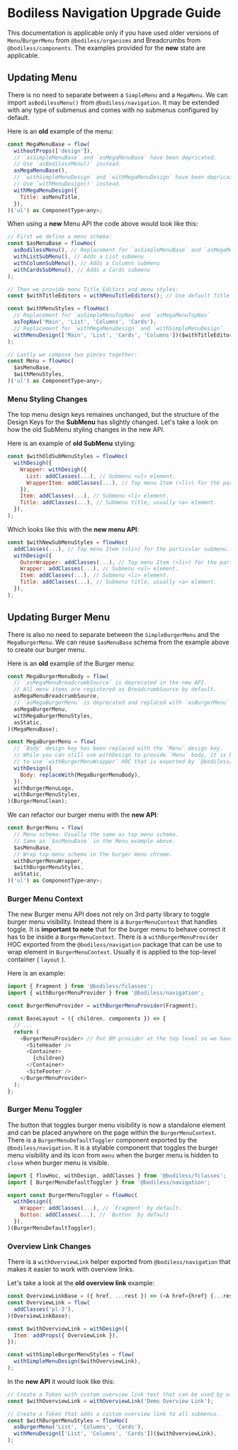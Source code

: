# Bodiless Navigation Upgrade Guide

This documentation is applicable only if you have used older versions of `Menu`/`BurgerMenu` from
`@bodiless/organisms` and Breadcrumbs from `@bodiless/components`. The examples provided for the
**new** state are applicable.

## Updating Menu

There is no need to separate between a `SimpleMenu` and a `MegaMenu`. We can import `asBodilessMenu()` from `@bodiless/navigation`. It may be extended with any type of submenus and comes with no submenus configured by default.

Here is an **old** example of the menu:
```js
const MegaMenuBase = flow(
  withoutProps(['design']),
  // `asSimpleMenuBase` and `asMegaMenuBase` have been depricated.
  // Use `asBodilessMenu()` instead.
  asMegaMenuBase(),
  // `withSimpleMenuDesign` and `withMegaMenuDesign` have been depricated.
  // Use `withMenuDesign()` instead.
  withMegaMenuDesign({
    Title: asMenuTitle,
  }),
)('ul') as ComponentType<any>;
```

When using a **new** Menu API the code above would look like this:
```js
// First we define a menu schema:
const $asMenuBase = flowHoc(
  asBodilessMenu(), // Replacement for `asSimpleMenuBase` and `asMegaMenuBase`
  withListSubMenu(), // Adds a List submenu
  withColumnSubMenu(), // Adds a Columns submenu
  withCardsSubMenu(), // Adds a Cards submenu
);

// Then we provide menu Title Editors and menu styles:
const $withTitleEditors = withMenuTitleEditors(); // Use default Title editors from `@bodiless/navigation`

const $withMenuStyles = flowHoc(
  // Replacement for `asSimpleMenuTopNav` and `asMegaMenuTopNav`
  asTopNav('Main', 'List', 'Columns', 'Cards'),
  // Replacement for `withMegaMenuDesign` and `withSimpleMenuDesign`
  withMenuDesign(['Main', 'List', 'Cards', 'Columns'])($withTitleEditors),
);

// Lastly we compose two pieces together:
const Menu = flowHoc(
  $asMenuBase,
  $withMenuStyles,
)('ul') as ComponentType<any>;
```

### Menu Styling Changes

The top menu design keys remaines unchanged, but the structure of the Design Keys for the **SubMenu** has slightly changed. Let's take a look on how the old SubMenu styling changes in the new API.

Here is an example of **old SubMenu** styling:
```js
const $withOldSubMenuStyles = flowHoc(
  withDesigh({
    Wrapper: withDesigh({
      List: addClasses(...), // Submenu <ul> element.
      WrapperItem: addClasses(...), // Top menu Item (<li>) for the particular submenu. 
    }),
    Item: addClasses(...), // Submenu <li> element.
    Title: addClasses(...), // Submenu title, usually <a> element.
  }),
);
```

Which looks like this with the **new menu API**:
```js
const $withNewSubMenuStyles = flowHoc(
  addClasses(...), // Top menu Item (<li>) for the particular submenu.
  withDesign({
    OuterWrapper: addClasses(...), // Top menu Item (<li>) for the particular submenu. Same as addClasses() above. 
    Wrapper: addClasses(...), // Submenu <ul> element.
    Item: addClasses(...), // Submenu <li> element.
    Title: addClasses(...), // Submenu title, usually <a> element.
  }),
);
```

## Updating Burger Menu

There is also no need to separate between the `SimpleBurgerMenu` and the `MegaBurgerMenu`. We can reuse `$asMenuBase` schema from the example above to create our burger menu. 

Here is an **old** example of the Burger menu:
```js
const MegaBurgerMenuBody = flow(
  // `asMegaMenuBreadcrumbSource` is deprecated in the new API. 
  // All menu items are registered as BreadcrumbSource by default.
  asMegaMenuBreadcrumbSource,
  // `asMegaBurgerMenu` is deprecated and replaced with `asBurgerMenu`
  asMegaBurgerMenu,
  withMegaBurgerMenuStyles,
  asStatic,
)(MegaMenuBase);

const MegaBurgerMenu = flow(
  // `Body` design key has been replaced with the `Menu` design key.
  // While you can still use withDesign to provide `Menu` body, it is better
  // to use `withBurgerMenuWrapper` HOC that is exported by `@bodiless/navigation` package.
  withDesign({
    Body: replaceWith(MegaBurgerMenuBody),
  }),
  withBurgerMenuLogo,
  withBurgerMenuStyles,
)(BurgerMenuClean);
```

We can refactor our burger menu with the **new API**:
```js
const BurgerMenu = flow(
  // Menu schema. Usually the same as top menu schema.
  // Same as `$asMenuBase` in the Menu example above.
  $asMenuBase,
  // Wrap top-menu schema in the burger menu chrome.
  withBurgerMenuWrapper,
  $withBurgerMenuStyles,
  asStatic,
)('ul') as ComponentType<any>;
```

### Burger Menu Context

The new Burger menu API does not rely on 3rd party library to toggle burger menu visibility. Instead there is a `BurgerMenuContext` that handles toggle. It is **important to note** that for the burger menu to behave correct it has to be inside a `BurgerMenuContext`. There is a `withBurgerMenuProvider` HOC exported from the `@bodiless/navigation` package that can be use to wrap element in `BurgerMenuContext`. Usually it is applied to the top-level container ( `layout` ).

Here is an example:
```js
import { Fragment } from '@bodiless/fclasses';
import { withBurgerMenuProvider } from '@bodiless/navigation';

const BurgerMenuProvider = withBurgerMenuProvider(Fragment);

const BaseLayout = ({ children, components }) => {
  // ...
  return (
    <BurgerMenuProvider> // Put BM provider at the top level so we have an access to the context from everywhere on the page.
      <SiteHeader />
      <Container>
        {children}
      </Container>
      <SiteFooter />
    </BurgerMenuProvider>
  );
};
```

### Burger Menu Toggler

The button that toggles burger menu visibility is now a standalone element and can be placed anywhere on the page within the `BurgerMenuContext`. There is a `BurgerMenuDefaultToggler` component exported by the `@bodiless/navigation`. It is a stylable component that toggles the burger menu visibility and its icon from `menu` when the burger menu is hidden to `close` when burger menu is visible.
```js
import { flowHoc, withDesign, addClasses } from '@bodiless/fclasses';
import { BurgerMenuDefaultToggler } from '@bodiless/navigation';

export const BurgerMenuToggler = flowHoc(
  withDesign({
    Wrapper: addClasses(...), // `Fragment` by default.
    Button: addClasses(...), // `Button` by default
  }),
)(BurgerMenuDefaultToggler);
```

### Overview Link Changes

There is a `withOverviewLink` helper exported from `@bodiless/navigation` that makes it easier to work with overview links. 

Let's take a look at the **old overview link** example:
```js
const OverviewLinkBase = ({ href, ...rest }) => (<A href={href} {...rest}>Overview</A>);
const OverviewLink = flow(
  addClasses('pl-3'),
)(OverviewLinkBase);

const $withOverviewLink = withDesign({
  Item: addProps({ OverviewLink }),
});

const withSimpleBurgerMenuStyles = flow(
  withSimpleMenuDesign($withOverviewLink),
);
```

In the **new API** it would look like this:
```js
// Create a Token with custom overview link text that can be used by withMenuDesign
const $withOverviewLink = withOverviewLink('Demo Overview Link');

// Create a Token that adds a custom overview link to all submenus.
const $withBurgerMenuStyles = flowHoc(
  asBurgerMenu('List', 'Columns', 'Cards'),
  withMenuDesign(['List', 'Columns', 'Cards'])($withOverviewLink),
);
```
